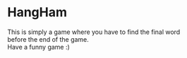# HangHam

This is simply a game where you have to find the final word<br />
before the end of the game. <br />
Have a funny game :) 
